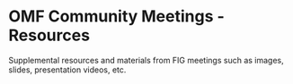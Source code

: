 # OMF Community Meetings - Resources

Supplemental resources and materials from FIG meetings such as images, slides, presentation videos, etc.
